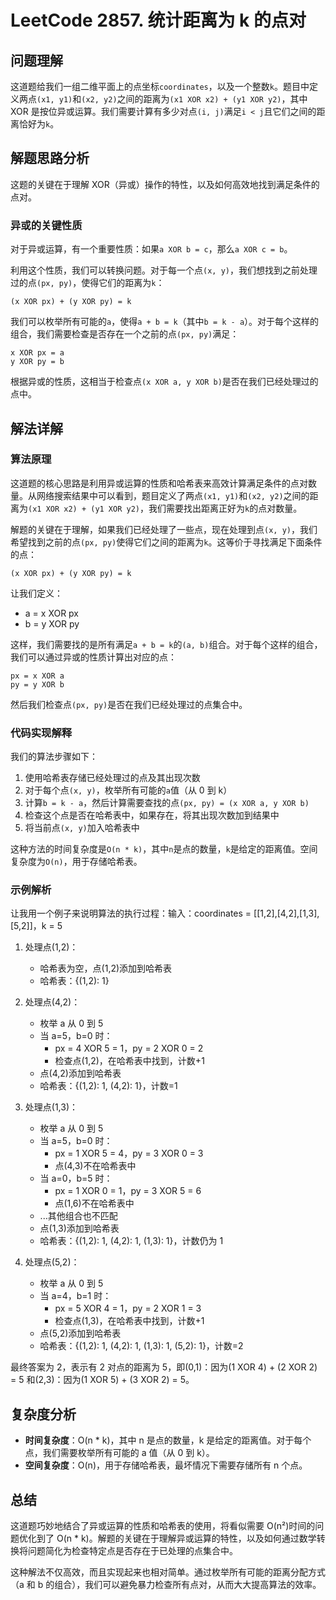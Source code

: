 # LeetCode 2857. 统计距离为 k 的点对

## 问题理解

这道题给我们一组二维平面上的点坐标`coordinates`，以及一个整数`k`。题目中定义两点`(x1, y1)`和`(x2, y2)`之间的距离为`(x1 XOR x2) + (y1 XOR y2)`，其中 XOR 是按位异或运算。我们需要计算有多少对点`(i, j)`满足`i < j`且它们之间的距离恰好为`k`。

## 解题思路分析

这题的关键在于理解 XOR（异或）操作的特性，以及如何高效地找到满足条件的点对。

### 异或的关键性质

对于异或运算，有一个重要性质：如果`a XOR b = c`，那么`a XOR c = b`。

利用这个性质，我们可以转换问题。对于每一个点`(x, y)`，我们想找到之前处理过的点`(px, py)`，使得它们的距离为`k`：

```
(x XOR px) + (y XOR py) = k
```

我们可以枚举所有可能的`a`，使得`a + b = k`（其中`b = k - a`）。对于每个这样的组合，我们需要检查是否存在一个之前的点`(px, py)`满足：

```
x XOR px = a
y XOR py = b
```

根据异或的性质，这相当于检查点`(x XOR a, y XOR b)`是否在我们已经处理过的点中。

## 解法详解

### 算法原理

这道题的核心思路是利用异或运算的性质和哈希表来高效计算满足条件的点对数量。从网络搜索结果中可以看到，题目定义了两点`(x1, y1)`和`(x2, y2)`之间的距离为`(x1 XOR x2) + (y1 XOR y2)`，我们需要找出距离正好为`k`的点对数量。

解题的关键在于理解，如果我们已经处理了一些点，现在处理到点`(x, y)`，我们希望找到之前的点`(px, py)`使得它们之间的距离为`k`。这等价于寻找满足下面条件的点：

```
(x XOR px) + (y XOR py) = k
```

让我们定义：

- a = x XOR px
- b = y XOR py

这样，我们需要找的是所有满足`a + b = k`的`(a, b)`组合。对于每个这样的组合，我们可以通过异或的性质计算出对应的点：

```
px = x XOR a
py = y XOR b
```

然后我们检查点`(px, py)`是否在我们已经处理过的点集合中。

### 代码实现解释

我们的算法步骤如下：

1. 使用哈希表存储已经处理过的点及其出现次数
2. 对于每个点`(x, y)`，枚举所有可能的`a`值（从 0 到 k）
3. 计算`b = k - a`，然后计算需要查找的点`(px, py) = (x XOR a, y XOR b)`
4. 检查这个点是否在哈希表中，如果存在，将其出现次数加到结果中
5. 将当前点`(x, y)`加入哈希表中

这种方法的时间复杂度是`O(n * k)`，其中`n`是点的数量，`k`是给定的距离值。空间复杂度为`O(n)`，用于存储哈希表。

### 示例解析

让我用一个例子来说明算法的执行过程：输入：coordinates = [[1,2],[4,2],[1,3],[5,2]]，k = 5

1. 处理点(1,2)：

   - 哈希表为空，点(1,2)添加到哈希表
   - 哈希表：{(1,2): 1}

2. 处理点(4,2)：

   - 枚举 a 从 0 到 5
   - 当 a=5，b=0 时：
     - px = 4 XOR 5 = 1，py = 2 XOR 0 = 2
     - 检查点(1,2)，在哈希表中找到，计数+1
   - 点(4,2)添加到哈希表
   - 哈希表：{(1,2): 1, (4,2): 1}，计数=1

3. 处理点(1,3)：

   - 枚举 a 从 0 到 5
   - 当 a=5，b=0 时：
     - px = 1 XOR 5 = 4，py = 3 XOR 0 = 3
     - 点(4,3)不在哈希表中
   - 当 a=0，b=5 时：
     - px = 1 XOR 0 = 1，py = 3 XOR 5 = 6
     - 点(1,6)不在哈希表中
   - ...其他组合也不匹配
   - 点(1,3)添加到哈希表
   - 哈希表：{(1,2): 1, (4,2): 1, (1,3): 1}，计数仍为 1

4. 处理点(5,2)：
   - 枚举 a 从 0 到 5
   - 当 a=4，b=1 时：
     - px = 5 XOR 4 = 1，py = 2 XOR 1 = 3
     - 检查点(1,3)，在哈希表中找到，计数+1
   - 点(5,2)添加到哈希表
   - 哈希表：{(1,2): 1, (4,2): 1, (1,3): 1, (5,2): 1}，计数=2

最终答案为 2，表示有 2 对点的距离为 5，即(0,1)：因为(1 XOR 4) + (2 XOR 2) = 5 和(2,3)：因为(1 XOR 5) + (3 XOR 2) = 5。

## 复杂度分析

- **时间复杂度**：O(n \* k)，其中 n 是点的数量，k 是给定的距离值。对于每个点，我们需要枚举所有可能的 a 值（从 0 到 k）。
- **空间复杂度**：O(n)，用于存储哈希表，最坏情况下需要存储所有 n 个点。

## 总结

这道题巧妙地结合了异或运算的性质和哈希表的使用，将看似需要 O(n²)时间的问题优化到了 O(n \* k)。解题的关键在于理解异或运算的特性，以及如何通过数学转换将问题简化为检查特定点是否存在于已处理的点集合中。

这种解法不仅高效，而且实现起来也相对简单。通过枚举所有可能的距离分配方式（a 和 b 的组合），我们可以避免暴力检查所有点对，从而大大提高算法的效率。
